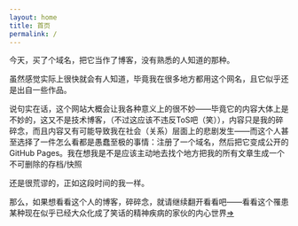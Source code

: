 ```yaml
---
layout: home
title: 首页
permalink: /
---
```


今天，买了个域名，把它当作了博客，没有熟悉的人知道的那种。

虽然感觉实际上很快就会有人知道，毕竟我在很多地方都用这个网名，且它似乎还是出自一些作品。

说句实在话，这个网站大概会让我各种意义上的很不妙——毕竟它的内容大体上是不妙的，这又不是技术博客，（不过这应该不违反ToS吧（笑）），内容只是我的碎碎念，而且内容又有可能导致我在社会（关系）层面上的悲剧发生——而这个人甚至选择了一件怎么看都是愚蠢至极的事情：注册了一个域名，然后把它变成公开的GitHub Pages。我在想我是不是应该主动地去找个地方把我的所有文章生成一个不可删除的存档/快照

还是很荒谬的，正如这段时间的我一样。

那么，如果想看看这个人的博客，碎碎念，就请继续翻开看看吧——看看这个罹患某种现在似乎已经大众化成了笑话的精神疾病的家伙的内心世界[=>](1.html)
